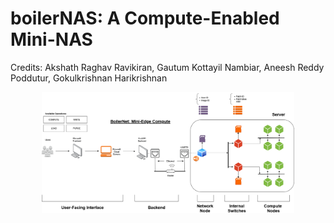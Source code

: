 # boilerNAS: A Compute-Enabled Mini-NAS
Credits: Akshath Raghav Ravikiran, Gautum Kottayil Nambiar, Aneesh Reddy Poddutur, Gokulkrishnan Harikrishnan

<div align="center">
  <img src="./assets/top_level.png" alt="maskformer" style="width: 80%;"/>
</div>

